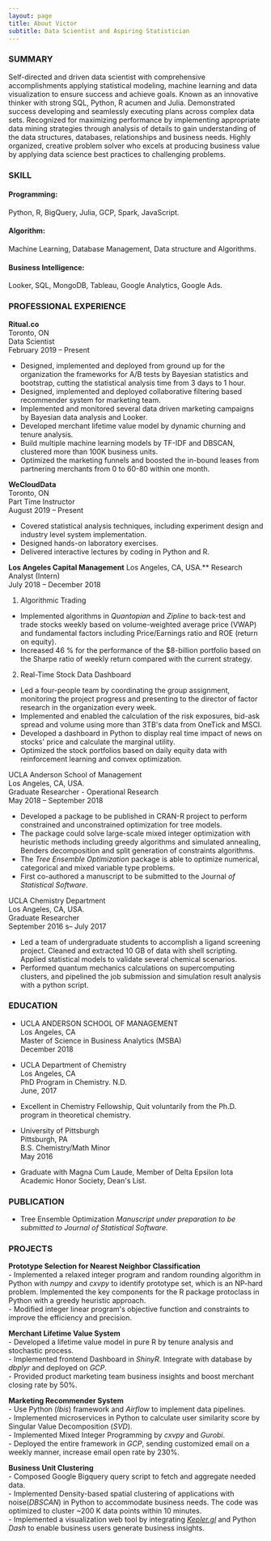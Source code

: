 ```yaml
---
layout: page
title: About Victor
subtitle: Data Scientist and Aspiring Statistician
---
```



### SUMMARY

Self-directed and driven data scientist with comprehensive accomplishments applying statistical modeling, machine learning and data visualization to ensure success and achieve goals. Known as an innovative thinker with strong SQL, Python, R acumen and Julia. Demonstrated success developing and seamlessly executing plans across complex data sets. Recognized for maximizing performance by implementing appropriate data mining strategies through analysis of details to gain understanding of the data structures, databases, relationships and business needs. Highly organized, creative problem solver who excels at producing business value by applying data science best practices to challenging problems.

### SKILL
#### Programming:
Python, R, BigQuery, Julia, GCP, Spark, JavaScript.

#### Algorithm:
Machine Learning, Database Management, Data structure and Algorithms.

#### Business Intelligence:    
Looker, SQL, MongoDB, Tableau, Google Analytics, Google Ads.


### PROFESSIONAL EXPERIENCE

**Ritual.co**  
Toronto, ON       
Data Scientist         
February 2019 – Present

- Designed, implemented and deployed from ground up for the organization the frameworks for A/B tests by Bayesian statistics and bootstrap, cutting the statistical analysis time from 3 days to 1 hour.
- Designed, implemented and deployed collaborative filtering based recommender system for marketing team.
- Implemented and monitored several data driven marketing campaigns by Bayesian data analysis and Looker.
- Developed merchant lifetime value model by dynamic churning and tenure analysis.
- Build multiple machine learning models by TF-IDF and DBSCAN, clustered more than 100K business units.
- Optimized the marketing funnels and boosted the in-bound leases from partnering merchants from 0 to 60-80 within one month.

**WeCloudData**                
Toronto, ON        
Part Time Instructor     
August 2019 – Present

- Covered statistical analysis techniques, including experiment design and industry level system implementation.
- Designed hands-on laboratory exercises.
- Delivered interactive lectures by coding in Python and R.

**Los Angeles Capital Management**
Los Angeles, CA, USA.**
Research Analyst (Intern)     
July 2018 – December 2018

1. Algorithmic Trading

  - Implemented algorithms in _Quantopian_ and _Zipline_ to back-test and trade stocks weekly based on volume-weighted average price (VWAP) and fundamental factors including Price/Earnings ratio and ROE (return on equity).
  - Increased 46 % for the performance of the $8-billion portfolio based on the Sharpe ratio of weekly return compared with the current strategy.

2. Real-Time Stock Data Dashboard   

  - Led a four-people team by coordinating the group assignment, monitoring the project progress and presenting to the director of factor research in the organization every week.
  - Implemented and enabled the calculation of the risk exposures, bid-ask spread and volume using more than 3TB&#39;s data from OneTick and MSCI.
  - Developed a dashboard in Python to display real time impact of news on stocks&#39; price and calculate the marginal utility.
  - Optimized the stock portfolios based on daily equity data with reinforcement learning and convex optimization.

UCLA Anderson School of Management     
Los Angeles, CA, USA.    
Graduate Researcher - Operational Research      
May 2018 – September 2018

- Developed a package to be published in CRAN-R project to perform constrained and unconstrained optimization for tree models.
- The package could solve large-scale mixed integer optimization with heuristic methods including greedy algorithms and simulated annealing, Benders decomposition and split generation of constraints algorithms.
- The _Tree Ensemble Optimization_ package is able to optimize numerical, categorical and mixed variable type problems.
- First co-authored a manuscript to be submitted to the Journal _of Statistical Software_.

UCLA Chemistry Department       
Los Angeles, CA, USA.      
Graduate Researcher    
September 2016 s– July 2017

- Led a team of undergraduate students to accomplish a ligand screening project. Cleaned and extracted 10 GB of data with shell scripting. Applied statistical models to validate several chemical scenarios.
- Performed quantum mechanics calculations on supercomputing clusters, and pipelined the job submission and simulation result analysis with a python script.

### EDUCATION

- UCLA ANDERSON SCHOOL OF MANAGEMENT        
Los Angeles, CA        
Master of Science in Business Analytics (MSBA)      
December 2018      

- UCLA Department of Chemistry      
Los Angeles, CA     
PhD Program in Chemistry. N.D.       
June, 2017

 - Excellent in Chemistry Fellowship, Quit voluntarily from the Ph.D. program in theoretical chemistry.

- University of Pittsburgh        
Pittsburgh, PA       
B.S. Chemistry/Math Minor    
May 2016

 - Graduate with Magna Cum Laude, Member of Delta Epsilon Iota Academic Honor Society, Dean&#39;s List.

### PUBLICATION

 - Tree Ensemble Optimization
_Manuscript under preparation to be submitted to Journal of Statistical Software._

### PROJECTS
 **Prototype Selection for Nearest Neighbor Classification**      
    - Implemented a relaxed integer program and random rounding algorithm in Python with _numpy_ and _cxvpy_ to identify prototype set, which is an NP-hard problem. Implemented the key components for the R package protoclass in Python with a greedy heuristic approach.       
    - Modified integer linear program&#39;s objective function and constraints to improve the efficiency and precision.

 **Merchant Lifetime Value System**    
      - Developed a lifetime value model in pure R by tenure analysis and stochastic process.          
      - Implemented frontend Dashboard in _ShinyR_. Integrate with database by _dbplyr_ and deployed on _GCP_.       
      - Provided product marketing team business insights and boost merchant closing rate by 50%.

 **Marketing Recommender System**      
      - Use Python (_Ibis_) framework and _Airflow_ to implement data pipelines.       
      - Implemented microservices in Python to calculate user similarity score by Singular Value Decomposition (_SVD_).     
      - Implemented Mixed Integer Programming by _cxvpy_ and _Gurobi_.      
      - Deployed the entire framework in _GCP_, sending customized email on a weekly manner, increase email open rate by 230%.

 **Business Unit Clustering**      
      - Composed Google Bigquery query script to fetch and aggregate needed data.        
      - Implemented Density-based spatial clustering of applications with noise(_DBSCAN_) in Python to accommodate business needs. The code was optimized to cluster ~200 K data points within 10 minutes.      
      - Implemented a visualization web tool by integrating [_Kepler.gl_](https://kepler.gl/) and Python _Dash_ to enable business users generate business insights.
